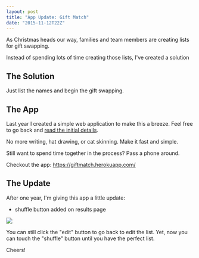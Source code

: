 ```yaml
---
layout: post
title: "App Update: Gift Match"
date: "2015-11-12T22Z"
---
```


As Christmas heads our way, families and team members are creating lists for gift swapping.

Instead of spending lots of time creating those lists, I've created a solution

## The Solution

Just list the names and begin the gift swapping.

## The App

Last year I created a simple web application to make this a breeze. Feel free to go back and [read the initial details](http://blog.chancesmith.org/gift-match-app/).

No more writing, hat drawing, or cat skinning. Make it fast and simple.

Still want to spend time together in the process? Pass a phone around.

Checkout the app: https://giftmatch.herokuapp.com/

## The Update

After one year, I'm giving this app a little update:

- shuffle button added on results page

![](/content/images/2015/11/Screen-Shot-2015-11-10-at-1-54-11-AM.png)

You can still click the "edit" button to go back to edit the list. Yet, now you can touch the "shuffle" button until you have the perfect list.

Cheers!
